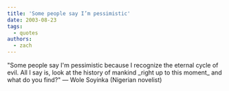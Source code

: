 ```yaml
---
title: 'Some people say I’m pessimistic'
date: 2003-08-23
tags:
  - quotes
authors:
  - zach
---
```


"Some people say I'm pessimistic because I recognize the eternal cycle of evil. All I say is, look at the history of mankind \_right up to this moment\_ and what do you find?"
— Wole Soyinka (Nigerian novelist)
